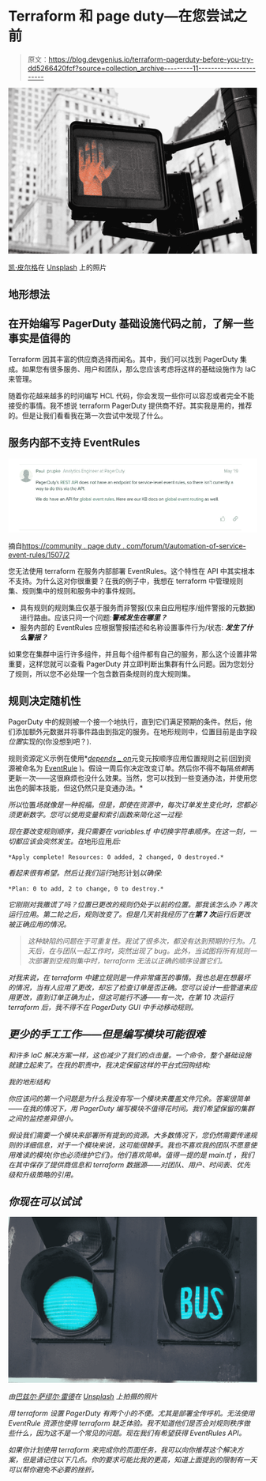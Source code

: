 # Terraform 和 page duty—在您尝试之前

> 原文：<https://blog.devgenius.io/terraform-pagerduty-before-you-try-dd5266420fcf?source=collection_archive---------11----------------------->

![](img/3c8a23cd71895dd0b6e870c1ff371590.png)

[凯·皮尔格](https://unsplash.com/@kaip?utm_source=medium&utm_medium=referral)在 [Unsplash](https://unsplash.com?utm_source=medium&utm_medium=referral) 上的照片

## 地形想法

## 在开始编写 PagerDuty 基础设施代码之前，了解一些事实是值得的

Terraform 因其丰富的供应商选择而闻名。其中，我们可以找到 PagerDuty 集成。如果您有很多服务、用户和团队，那么您应该考虑将这样的基础设施作为 IaC 来管理。

随着你花越来越多的时间编写 HCL 代码，你会发现一些你可以容忍或者完全不能接受的事情。我不想说 terraform PagerDuty 提供商不好。其实我是用的，推荐的。但是让我们看看我在第一次尝试中发现了什么。

## 服务内部不支持 EventRules

![](img/bbba4efab234df12cc46541bbba7d3c9.png)

摘自[https://community . page duty . com/forum/t/automation-of-service-event-rules/1507/2](https://community.pagerduty.com/forum/t/automation-of-service-event-rules/1507/2)

您无法使用 terraform 在服务内部部署 EventRules。这个特性在 API 中其实根本不支持。为什么这对你很重要？在我的例子中，我想在 terraform 中管理规则集、规则集中的规则和服务中的事件规则。

*   具有规则的规则集应仅基于服务而非警报(仅来自应用程序/组件警报的元数据)进行路由。应该只问一个问题:***警戒发生在哪里？***
*   服务内部的 EventRules 应根据警报描述和名称设置事件行为/状态: ***发生了什么警报？***

如果您在集群中运行许多组件，并且每个组件都有自己的服务，那么这个设置非常重要，这样您就可以查看 PagerDuty 并立即判断出集群有什么问题。因为您划分了规则，所以您不必处理一个包含数百条规则的庞大规则集。

## 规则决定随机性

PagerDuty 中的规则被一个接一个地执行，直到它们满足预期的条件。然后，他们添加额外元数据并将事件路由到指定的服务。在地形规则中，位置目前是由字段*位置*实现的(你没想到吧？).

规则资源定义示例在使用*[*depends _ on*](https://www.terraform.io/docs/configuration/resources.html#depends_on-explicit-resource-dependencies)元变元按顺序应用位置规则之前(回到资源被命名为 [EventRule](https://www.terraform.io/docs/providers/pagerduty/r/event_rule.html) )。假设一周后你决定改变订单。然后你不得不每隔*依赖*再更新一次——这很麻烦也没什么效果。当然，您可以找到一些变通办法，并使用您出色的脚本技能，但这仍然只是变通办法。*

*所以*位置*场就像是一种祝福。但是，即使在资源中，每次订单发生变化时，您都必须更新数字。您可以使用变量和索引函数来简化这一过程:*

*现在要改变规则顺序，我只需要在 *variables.tf* 中切换字符串顺序。在这一刻，一切都应该会突然发生。在*地形应用*后:*

```
*Apply complete! Resources: 0 added, 2 changed, 0 destroyed.*
```

*看起来很有希望。然后让我们运行*地形计划*以确保:*

```
*Plan: 0 to add, 2 to change, 0 to destroy.*
```

*它刚刚对我撒谎了吗？位置已更改的规则仍处于以前的位置。那我该怎么办？再次运行应用。第二轮之后，规则改变了。但是几天前我经历了在**第 7 次**运行后更改被正确应用的情况。*

> *这种缺陷的问题在于可重复性。我试了很多次，都没有达到预期的行为。几天后，在与团队一起工作时，突然出现了 bug。此外，当试图将所有规则一次部署到空规则集中时，terraform 无法以正确的顺序设置它们。*

*对我来说，在 terraform 中建立规则是一件非常痛苦的事情。我也总是在想最坏的情况，当有人应用了更改，却忘了检查订单是否正确。您可以设计一些管道来应用更改，直到订单正确为止，但这可能行不通——有一次，在第 10 次运行 terraform 后，我不得不在 PagerDuty GUI 中手动移动规则。*

## *更少的手工工作——但是编写模块可能很难*

*和许多 IaC 解决方案一样，这也减少了我们的点击量。一个命令，整个基础设施就建立起来了。在我的职责中，我决定保留这样的平台式回购结构:*

*我的地形结构*

*你应该问的第一个问题是为什么我没有写一个模块来覆盖文件冗余。答案很简单——在我的情况下，用 PagerDuty 编写模块不值得花时间。我们希望保留的集群之间的监控差异很小。*

*假设我们需要一个模块来部署所有提到的资源。大多数情况下，您仍然需要传递规则的详细信息，对于一个模块来说，这可能很棘手。我也不喜欢我的团队不愿意使用难读的模块(你也必须维护它们)。他们喜欢简单。值得一提的是 *main.tf* ，我们在其中保存了提供商信息和 terraform 数据源——对团队、用户、时间表、优先级和升级策略的引用。*

## *你现在可以试试*

*![](img/0bb63884aa83771126e4b3dfea62a2c9.png)*

*由[巴兹尔·萨缪尔·雷德](https://unsplash.com/@basilsamuellade?utm_source=medium&utm_medium=referral)在 [Unsplash](https://unsplash.com?utm_source=medium&utm_medium=referral) 上拍摄的照片*

*用 terraform 设置 PagerDuty 有两个小的不便。尤其是部署全传呼机。无法使用 EventRule 资源也使得 terraform 缺乏体验。我不知道他们是否会对规则秩序做些什么，因为这不是一个常见的问题。现在我们有希望获得 EventRules API。*

*如果你计划使用 terraform 来完成你的页面任务，我可以向你推荐这个解决方案，但是请记住以下几点。你的要求可能比我的更高，知道上面提到的限制有一天可以帮你避免不必要的挫折。*